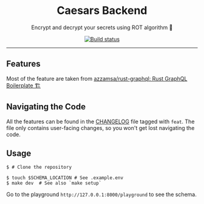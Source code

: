 <div align="center">
<h1>Caesars Backend</h1>

Encrypt and decrypt your secrets using ROT algorithm 🔐

<a href="https://github.com/azzamsa/caesars/actions/workflows/ci_backend.yaml">
    <img src="https://github.com/azzamsa/caesars/actions/workflows/ci_backend.yaml/badge.svg" alt="Build status" />
</a>

</div>

---

## Features

Most of the feature are taken from [azzamsa/rust-graphql: Rust GraphQL Boilerplate 🏗️](https://github.com/azzamsa/rust-graphql)

## Navigating the Code

All the features can be found in the [CHANGELOG](CHANGELOG.md) file tagged with `feat`.
The file only contains user-facing changes, so you won't get lost navigating the code.

## Usage

```shell
$ # Clone the repository

$ touch $SCHEMA_LOCATION # See .example.env
$ make dev  # See also `make setup`
```

Go to the playground `http://127.0.0.1:8000/playground` to see the schema.
